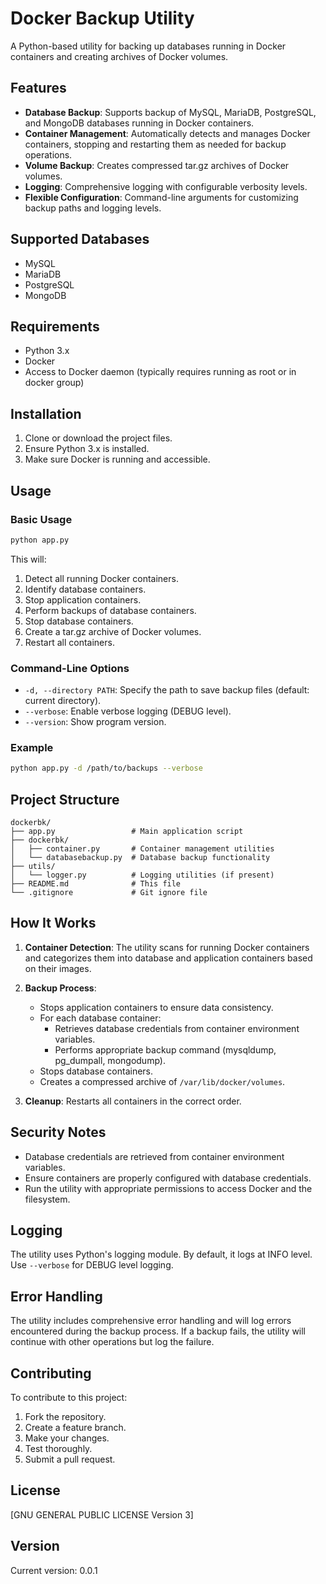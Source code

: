# Docker Backup Utility

A Python-based utility for backing up databases running in Docker containers and creating archives of Docker volumes.

## Features

- **Database Backup**: Supports backup of MySQL, MariaDB, PostgreSQL, and MongoDB databases running in Docker containers.
- **Container Management**: Automatically detects and manages Docker containers, stopping and restarting them as needed for backup operations.
- **Volume Backup**: Creates compressed tar.gz archives of Docker volumes.
- **Logging**: Comprehensive logging with configurable verbosity levels.
- **Flexible Configuration**: Command-line arguments for customizing backup paths and logging levels.

## Supported Databases

- MySQL
- MariaDB
- PostgreSQL
- MongoDB

## Requirements

- Python 3.x
- Docker
- Access to Docker daemon (typically requires running as root or in docker group)

## Installation

1. Clone or download the project files.
2. Ensure Python 3.x is installed.
3. Make sure Docker is running and accessible.

## Usage

### Basic Usage

```bash
python app.py
```

This will:
1. Detect all running Docker containers.
2. Identify database containers.
3. Stop application containers.
4. Perform backups of database containers.
5. Stop database containers.
6. Create a tar.gz archive of Docker volumes.
7. Restart all containers.

### Command-Line Options

- `-d, --directory PATH`: Specify the path to save backup files (default: current directory).
- `--verbose`: Enable verbose logging (DEBUG level).
- `--version`: Show program version.

### Example

```bash
python app.py -d /path/to/backups --verbose
```

## Project Structure

```
dockerbk/
├── app.py                 # Main application script
├── dockerbk/
│   ├── container.py       # Container management utilities
│   └── databasebackup.py  # Database backup functionality
├── utils/
│   └── logger.py          # Logging utilities (if present)
├── README.md              # This file
└── .gitignore             # Git ignore file
```

## How It Works

1. **Container Detection**: The utility scans for running Docker containers and categorizes them into database and application containers based on their images.

2. **Backup Process**:
   - Stops application containers to ensure data consistency.
   - For each database container:
     - Retrieves database credentials from container environment variables.
     - Performs appropriate backup command (mysqldump, pg_dumpall, mongodump).
   - Stops database containers.
   - Creates a compressed archive of `/var/lib/docker/volumes`.

3. **Cleanup**: Restarts all containers in the correct order.

## Security Notes

- Database credentials are retrieved from container environment variables.
- Ensure containers are properly configured with database credentials.
- Run the utility with appropriate permissions to access Docker and the filesystem.

## Logging

The utility uses Python's logging module. By default, it logs at INFO level. Use `--verbose` for DEBUG level logging.

## Error Handling

The utility includes comprehensive error handling and will log errors encountered during the backup process. If a backup fails, the utility will continue with other operations but log the failure.

## Contributing

To contribute to this project:
1. Fork the repository.
2. Create a feature branch.
3. Make your changes.
4. Test thoroughly.
5. Submit a pull request.

## License

[GNU GENERAL PUBLIC LICENSE Version 3]

## Version

Current version: 0.0.1